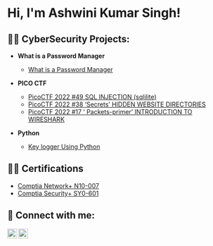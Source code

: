 <h1>Hi, I'm Ashwini Kumar Singh! </h1>

<h2>👨‍💻 CyberSecurity Projects:</h2>

- <b>What is a Password Manager</b>
  - [What is a Password Manager](https://github.com/ashwinicyber/PasswordManager)

- <b> PICO CTF</b>
  - [PicoCTF 2022 #49 SQL INJECTION (sqlilite)](https://github.com/ashwinicyber/sqlinjectionCTF)
  - [PicoCTF 2022 #38 ‘Secrets’ HIDDEN WEBSITE DIRECTORIES](https://github.com/joshmadakor1/DecrypterPOC)
  - [PicoCTF 2022 #17 ‘ Packets-primer’ INTRODUCTION TO WIRESHARK](https://github.com/joshmadakor1/Key-Logger-With-Email)
- <b>Python</b>
  - [Key logger Using Python](https://github.com/joshmadakor1/Package-Delivery-Pathfinding-Algorithm)

<h2>👨‍💻 Certifications</h2>

  - [Comptia Network+ N10-007](https://www.credly.com/badges/cb7e9537-3976-4edc-bb27-4c348afb36ce/public_url)
  - [Comptia Security+ SY0-601](https://www.credly.com/badges/ed56f150-c6f8-4d6b-8703-8de8452ed01c/public_url)

<h2> 🤳 Connect with me:</h2>


[<img align="left" alt="JoshMadakor | Twitter" width="22px" src="https://cdn.jsdelivr.net/npm/simple-icons@v3/icons/twitter.svg" />][twitter]
[<img align="left" alt="JoshMadakor | LinkedIn" width="22px" src="https://cdn.jsdelivr.net/npm/simple-icons@v3/icons/linkedin.svg" />][linkedin]


[twitter]: https://twitter.com/gameofwealth101
[linkedin]: https://www.linkedin.com/in/ashwini-kumar-singh-8099a423a/

<!--
**joshmadakor1/joshmadakor1** is a ✨ _special_ ✨ repository because its `README.md` (this file) appears on your GitHub profile.

Here are some ideas to get you started:

- 🔭 I’m currently working on ...
- 🌱 I’m currently learning ...
- 👯 I’m looking to collaborate on ...
- 🤔 I’m looking for help with ...
- 💬 Ask me about ...
- 📫 How to reach me: ...
- 😄 Pronouns: ...
- ⚡ Fun fact: ...
-->
